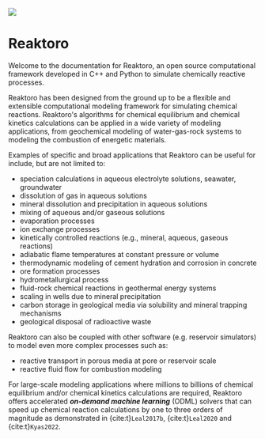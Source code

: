 ![](images/reaktoro-for-python-and-cpp.svg)

# Reaktoro

Welcome to the documentation for Reaktoro, an open source computational framework developed in C++ and Python to simulate chemically reactive processes.

Reaktoro has been designed from the ground up to be a flexible and extensible computational modeling framework for simulating chemical reactions. Reaktoro's algorithms for chemical equilibrium and chemical kinetics calculations can be applied in a wide variety of modeling applications, from geochemical modeling of water-gas-rock systems to modeling the combustion of energetic materials.

Examples of specific and broad applications that Reaktoro can be useful for include, but are not limited to:

* speciation calculations in aqueous electrolyte solutions, seawater, groundwater
* dissolution of gas in aqueous solutions
* mineral dissolution and precipitation in aqueous solutions
* mixing of aqueous and/or gaseous solutions
* evaporation processes
* ion exchange processes
* kinetically controlled reactions (e.g., mineral, aqueous, gaseous reactions)
* adiabatic flame temperatures at constant pressure or volume
* thermodynamic modeling of cement hydration and corrosion in concrete
* ore formation processes
* hydrometallurgical process
* fluid-rock chemical reactions in geothermal energy systems
* scaling in wells due to mineral precipitation
* carbon storage in geological media via solubility and mineral trapping mechanisms
* geological disposal of radioactive waste

Reaktoro can also be coupled with other software (e.g. reservoir simulators) to model even more complex processes such as:

* reactive transport in porous media at pore or reservoir scale
* reactive fluid flow for combustion modeling

For large-scale modeling applications where millions to billions of chemical equilibrium and/or chemical kinetics calculations are required, Reaktoro offers accelerated ***on-demand machine learning*** (ODML) solvers that can speed up chemical reaction calculations by one to three orders of magnitude as demonstrated in {cite:t}`Leal2017b`, {cite:t}`Leal2020` and {cite:t}`Kyas2022`.

```{tableofcontents}
```
